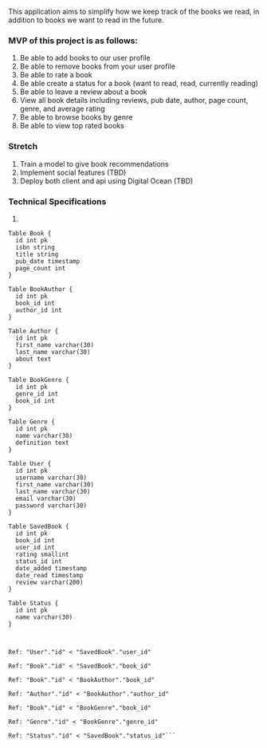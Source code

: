 This application aims to simplify how we keep track of the books we read, in addition to books we want to read in the future. 

### MVP of this project is as follows:
1. Be able to add books to our user profile
2. Be able to remove books from your user profile
3. Be able to rate a book 
4. Be able create a status for a book (want to read, read, currently reading)
5. Be able to leave a review about a book
6. View all book details including reviews, pub date, author, page count, genre, and average rating
7. Be able to browse books by genre
8. Be able to view top rated books

### Stretch 
1. Train a model to give book recommendations 
2. Implement social features (TBD)
3. Deploy both client and api using Digital Ocean (TBD)

### Technical Specifications
1. 


```dbml
Table Book {
  id int pk
  isbn string
  title string
  pub_date timestamp
  page_count int
}

Table BookAuthor {
  id int pk
  book_id int
  author_id int
}

Table Author {
  id int pk
  first_name varchar(30)
  last_name varchar(30)
  about text
}

Table BookGenre {
  id int pk
  genre_id int
  book_id int 
}

Table Genre {
  id int pk
  name varchar(30)
  definition text
}

Table User {
  id int pk
  username varchar(30)
  first_name varchar(30)
  last_name varchar(30)
  email varchar(30) 
  password varchar(30)
}

Table SavedBook {
  id int pk
  book_id int
  user_id int
  rating smallint
  status_id int
  date_added timestamp
  date_read timestamp
  review varchar(200)
}

Table Status {
  id int pk
  name varchar(30)
}



Ref: "User"."id" < "SavedBook"."user_id"

Ref: "Book"."id" < "SavedBook"."book_id"

Ref: "Book"."id" < "BookAuthor"."book_id"

Ref: "Author"."id" < "BookAuthor"."author_id"

Ref: "Book"."id" < "BookGenre"."book_id"

Ref: "Genre"."id" < "BookGenre"."genre_id"

Ref: "Status"."id" < "SavedBook"."status_id"```
